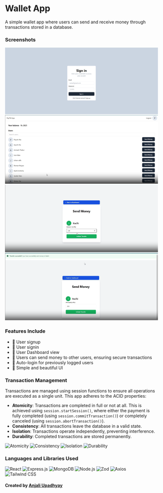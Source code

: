 # Wallet App

A simple wallet app where users can send and receive money through transactions stored in a database.

### Screenshots

![alt text](image.png)
![alt text](image-1.png)
![alt text](image-2.png)
![alt text](image-3.png)

### Features Include

- 🔹 User signup
- 🔹 User signin
- 🔹 User Dashboard view
- 🔹 Users can send money to other users, ensuring secure transactions
- 🔹 Auto-login for previously logged users
- 🔹 Simple and beautiful UI

### Transaction Management

Transactions are managed using session functions to ensure all operations are executed as a single unit. This app adheres to the ACID properties:

- **Atomicity**: Transactions are completed in full or not at all. This is achieved using `session.startSession()`, where either the payment is fully completed (using `session.commitTransaction()`) or completely canceled (using `session.abortTransaction()`).
- **Consistency**: All transactions leave the database in a valid state.
- **Isolation**: Transactions operate independently, preventing interference.
- **Durability**: Completed transactions are stored permanently.

<p>
  <img src="https://img.shields.io/badge/Atomicity-FFCC00?style=flat-square&logo=undefined&logoColor=black" alt="Atomicity" />
  <img src="https://img.shields.io/badge/Consistency-1C7D3C?style=flat-square&logo=undefined&logoColor=white" alt="Consistency" />
  <img src="https://img.shields.io/badge/Isolation-5A67D8?style=flat-square&logo=undefined&logoColor=white" alt="Isolation" />
  <img src="https://img.shields.io/badge/Durability-FF5733?style=flat-square&logo=undefined&logoColor=white" alt="Durability" />
</p>

### Languages and Libraries Used

<p>
  <img src="https://img.shields.io/badge/React-61DAFB?style=flat-square&logo=react&logoColor=black" alt="React" />
  <img src="https://img.shields.io/badge/Express.js-000000?style=flat-square&logo=express&logoColor=white" alt="Express.js" />
  <img src="https://img.shields.io/badge/MongoDB-47A248?style=flat-square&logo=mongodb&logoColor=white" alt="MongoDB" />
  <img src="https://img.shields.io/badge/Node.js-339933?style=flat-square&logo=node.js&logoColor=white" alt="Node.js" />
  <img src="https://img.shields.io/badge/Zod-5B8C4A?style=flat-square&logoColor=white" alt="Zod" />
  <img src="https://img.shields.io/badge/Axios-5A29E3?style=flat-square&logo=axios&logoColor=white" alt="Axios" />
  <img src="https://img.shields.io/badge/Tailwind%20CSS-06B6D4?style=flat-square&logo=tailwindcss&logoColor=white" alt="Tailwind CSS" />
</p>

#### Created by [Anjali Upadhyay]([https://www.linkedin.com/in/anjaliupadhyay392])
